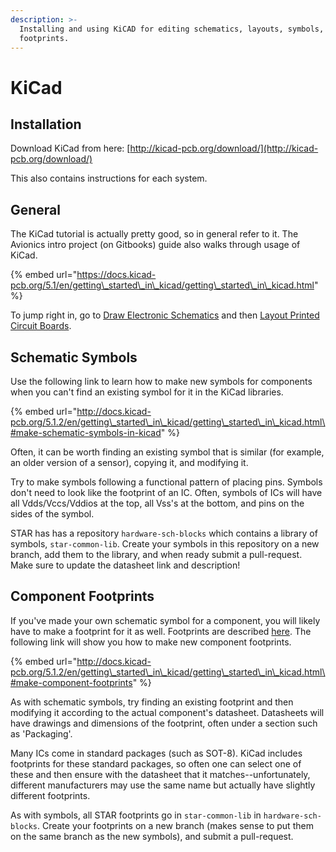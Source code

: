 ```yaml
---
description: >-
  Installing and using KiCAD for editing schematics, layouts, symbols, and
  footprints.
---
```


# KiCad

## Installation

Download KiCad from here: [http://kicad-pcb.org/download/](http://kicad-pcb.org/download/)

This also contains instructions for each system.

## General

The KiCad tutorial is actually pretty good, so in general refer to it. The Avionics intro project \(on Gitbooks\) guide also walks through usage of KiCad.

{% embed url="https://docs.kicad-pcb.org/5.1/en/getting\_started\_in\_kicad/getting\_started\_in\_kicad.html" %}

To jump right in, go to [Draw Electronic Schematics](https://docs.kicad-pcb.org/5.1/en/getting_started_in_kicad/getting_started_in_kicad.html#draw-electronic-schematics) and then [Layout Printed Circuit Boards](https://docs.kicad-pcb.org/5.1/en/getting_started_in_kicad/getting_started_in_kicad.html#layout-printed-circuit-boards).

## Schematic Symbols

Use the following link to learn how to make new symbols for components when you can't find an existing symbol for it in the KiCad libraries.

{% embed url="http://docs.kicad-pcb.org/5.1.2/en/getting\_started\_in\_kicad/getting\_started\_in\_kicad.html\#make-schematic-symbols-in-kicad" %}

Often, it can be worth finding an existing symbol that is similar \(for example, an older version of a sensor\), copying it, and modifying it.

Try to make symbols following a functional pattern of placing pins. Symbols don't need to look like the footprint of an IC. Often, symbols of ICs will have all Vdds/Vccs/Vddios at the top, all Vss's at the bottom, and pins on the sides of the symbol.

STAR has has a repository `hardware-sch-blocks` which contains a library of symbols, `star-common-lib`. Create your symbols in this repository on a new branch, add them to the library, and when ready submit a pull-request. Make sure to update the datasheet link and description!

## Component Footprints

If you've made your own schematic symbol for a component, you will likely have to make a footprint for it as well. Footprints are described [here](https://calstar.gitbook.io/docs/tutorials/avionics/board-design#making-a-layout). The following link will show you how to make new component footprints.

{% embed url="http://docs.kicad-pcb.org/5.1.2/en/getting\_started\_in\_kicad/getting\_started\_in\_kicad.html\#make-component-footprints" %}

As with schematic symbols, try finding an existing footprint and then modifying it according to the actual component's datasheet. Datasheets will have drawings and dimensions of the footprint, often under a section such as 'Packaging'.

Many ICs come in standard packages \(such as SOT-8\). KiCad includes footprints for these standard packages, so often one can select one of these and then ensure with the datasheet that it matches--unfortunately, different manufacturers may use the same name but actually have slightly different footprints. 

As with symbols, all STAR footprints go in `star-common-lib` in `hardware-sch-blocks`. Create your footprints on a new branch \(makes sense to put them on the same branch as the new symbols\), and submit a pull-request.

